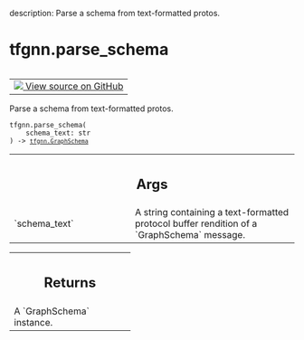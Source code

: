 description: Parse a schema from text-formatted protos.

<div itemscope itemtype="http://developers.google.com/ReferenceObject">
<meta itemprop="name" content="tfgnn.parse_schema" />
<meta itemprop="path" content="Stable" />
</div>

# tfgnn.parse_schema

<!-- Insert buttons and diff -->

<table class="tfo-notebook-buttons tfo-api nocontent" align="left">
<td>
  <a target="_blank" href="https://github.com/tensorflow/gnn/tree/master/tensorflow_gnn/graph/schema_utils.py#L14-L24">
    <img src="https://www.tensorflow.org/images/GitHub-Mark-32px.png" />
    View source on GitHub
  </a>
</td>
</table>



Parse a schema from text-formatted protos.

<pre class="devsite-click-to-copy prettyprint lang-py tfo-signature-link">
<code>tfgnn.parse_schema(
    schema_text: str
) -> <a href="../tfgnn/GraphSchema.md"><code>tfgnn.GraphSchema</code></a>
</code></pre>



<!-- Placeholder for "Used in" -->


<!-- Tabular view -->
 <table class="responsive fixed orange">
<colgroup><col width="214px"><col></colgroup>
<tr><th colspan="2"><h2 class="add-link">Args</h2></th></tr>

<tr>
<td>
`schema_text`
</td>
<td>
A string containing a text-formatted protocol buffer
rendition of a `GraphSchema` message.
</td>
</tr>
</table>



<!-- Tabular view -->
 <table class="responsive fixed orange">
<colgroup><col width="214px"><col></colgroup>
<tr><th colspan="2"><h2 class="add-link">Returns</h2></th></tr>
<tr class="alt">
<td colspan="2">
A `GraphSchema` instance.
</td>
</tr>

</table>

